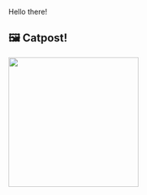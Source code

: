 Hello there!



## 🖼️ Catpost!

<sub>
    <img src="https://cdn2.thecatapi.com/images/bmo.jpg" height="256">
</sub>

